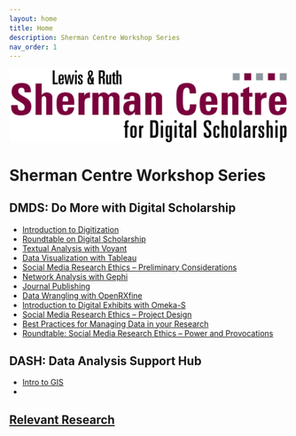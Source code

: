 ```yaml
---
layout: home
title: Home
description: Sherman Centre Workshop Series
nav_order: 1
---
```

<img src="assets/img/scds-logo-1280p.png" alt="Logo" width="695">

# Sherman Centre Workshop Series

## DMDS: Do More with Digital Scholarship
- [Introduction to Digitization]()
- [Roundtable on Digital Scholarship]()
- [Textual Analysis with Voyant]()
- [Data Visualization with Tableau]()
- [Social Media Research Ethics – Preliminary Considerations]()
- [Network Analysis with Gephi]()
- [Journal Publishing]()
- [Data Wrangling with OpenRXfine]()
- [Introduction to Digital Exhibits with Omeka-S]()
- [Social Media Research Ethics – Project Design]()
- [Best Practices for Managing Data in your Research]()
- [Roundtable: Social Media Research Ethics – Power and Provocations]()


## DASH: Data Analysis Support Hub
- [Intro to GIS](https://scds.github.io/intro-gis/)
- []()

## [Relevant Research](https://scds.github.io/relevant-research-landing/)

<!-- Edit the content below for the workshop in question. Once you're ready to publish, remove the comment characters e.g. "<!--" at the start and end -->

<!--
<img src="assets/img/dmds-tableau.png" alt="Workshop Title Slide" width="720">

# Welcome to Data Visualization with Tableau. 

You might not think of numbers and locations as Humanities data, but it all depends on how you use them! Working with numeric and spatial data, you will learn how to create visualizations in [Tableau](https://www.tableau.com/).

Proceed to the [Preparation](preparation) page to get started.
-->

